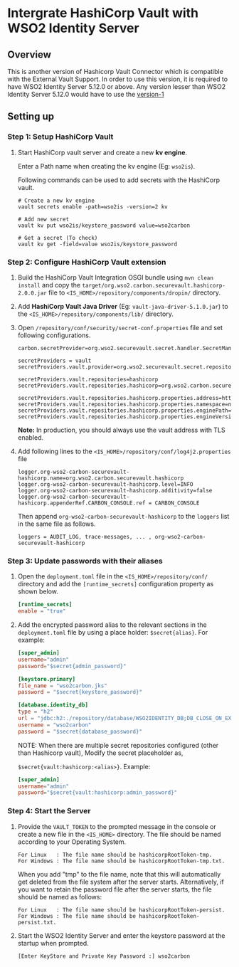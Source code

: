 # Intergrate HashiCorp Vault with WSO2 Identity Server

## Overview
This is another version of Hashicorp Vault Connector which is compatible with the External Vault Support.
In order to use this version, it is required to have WSO2 Identity Server 5.12.0 or above. Any version lesser than
WSO2 Identity Server 5.12.0 would have to use the [version-1](https://github.com/wso2-extensions/carbon-securevault-hashicorp.git)

## Setting up

### Step 1: Setup HashiCorp Vault

1. Start HashiCorp vault server and create a new **kv engine**.

   Enter a Path name when creating the kv engine (Eg: `wso2is`).
  
   Following commands can be used to add secrets with the HashiCorp vault.
   
   ```
   # Create a new kv engine
   vault secrets enable -path=wso2is -version=2 kv
   
   # Add new secret
   vault kv put wso2is/keystore_password value=wso2carbon
   
   # Get a secret (To check)
   vault kv get -field=value wso2is/keystore_password
   ```

### Step 2: Configure HashiCorp Vault extension

1. Build the HashiCorp Vault Integration OSGI bundle using `mvn clean install` and copy
the `target/org.wso2.carbon.securevault.hashicorp-2.0.0.jar` file to `<IS_HOME>/repository/components/dropin/`
directory.

2. Add **HashiCorp Vault Java Driver** (Eg: `vault-java-driver-5.1.0.jar`) to the
`<IS_HOME>/repository/components/lib/` directory.

3. Open `/repository/conf/security/secret-conf.properties` file and set following configurations.
    ```
    carbon.secretProvider=org.wso2.securevault.secret.handler.SecretManagerSecretCallbackHandler
    
    secretProviders = vault
    secretProviders.vault.provider=org.wso2.securevault.secret.repository.VaultSecretRepositoryProvider
    
    secretProviders.vault.repositories=hashicorp
    secretProviders.vault.repositories.hashicorp=org.wso2.carbon.securevault.hashicorp.repository.HashiCorpSecretRepository 
    
    secretProviders.vault.repositories.hashicorp.properties.address=https://127.0.0.1:8200
    secretProviders.vault.repositories.hashicorp.properties.namespace=ns1
    secretProviders.vault.repositories.hashicorp.properties.enginePath=wso2is
    secretProviders.vault.repositories.hashicorp.properties.engineVersion=2
    ```

    **Note:** In production, you should always use the vault address with TLS enabled.

4. Add following lines to the `<IS_HOME>/repository/conf/log4j2.properties` file
    ```
    logger.org-wso2-carbon-securevault-hashicorp.name=org.wso2.carbon.securevault.hashicorp
    logger.org-wso2-carbon-securevault-hashicorp.level=INFO
    logger.org-wso2-carbon-securevault-hashicorp.additivity=false
    logger.org-wso2-carbon-securevault-hashicorp.appenderRef.CARBON_CONSOLE.ref = CARBON_CONSOLE
    ```
   Then append `org-wso2-carbon-securevault-hashicorp` to the `loggers` list in the same file as follows.
   ```
   loggers = AUDIT_LOG, trace-messages, ... , org-wso2-carbon-securevault-hashicorp
   ```

### Step 3: Update passwords with their aliases
1. Open the `deployment.toml` file in the `<IS_HOME>/repository/conf/` directory and add
   the `[runtime_secrets]` configuration property as shown below.

    ```toml
    [runtime_secrets]
    enable = "true"
    ```
   
2. Add the encrypted password alias to the relevant sections in the `deployment.toml`
   file by using a place holder: `$secret{alias}`. For example:

    ```toml
    [super_admin]
    username="admin"
    password="$secret{admin_password}"
    
    [keystore.primary]
    file_name = "wso2carbon.jks"
    password = "$secret{keystore_password}" 
    
    [database.identity_db]
    type = "h2"
    url = "jdbc:h2:./repository/database/WSO2IDENTITY_DB;DB_CLOSE_ON_EXIT=FALSE;LOCK_TIMEOUT=60000"
    username = "wso2carbon"
    password = "$secret{database_password}"
    ```
   NOTE: When there are multiple secret repositories configured (other than Hashicorp vault), Modify the secret
   placeholder as, 
   
   `$secret{vault:hashicorp:<alias>}`. 
   Example:
   ```toml
   [super_admin]
   username="admin"
   password="$secret{vault:hashicorp:admin_password}"
   ```

### Step 4: Start the Server

1. Provide the `VAULT_TOKEN` to the prompted message in the console or create a new file in the `<IS_HOME>` directory. 
   The file should be named according to your Operating System.
   
   ```
   For Linux   : The file name should be hashicorpRootToken-tmp.
   For Windows : The file name should be hashicorpRootToken-tmp.txt.
   ```
        
   When you add "tmp" to the file name, note that this will automatically get deleted from the file system after
   the server starts. Alternatively, if you want to retain the password file after the server starts, the file
   should be named as follows:
       
   ```
   For Linux   : The file name should be hashicorpRootToken-persist.
   For Windows : The file name should be hashicorpRootToken-persist.txt.
   ```
   
2. Start the WSO2 Identity Server and enter the keystore password at the startup when prompted.
   ```
   [Enter KeyStore and Private Key Password :] wso2carbon
   ```
